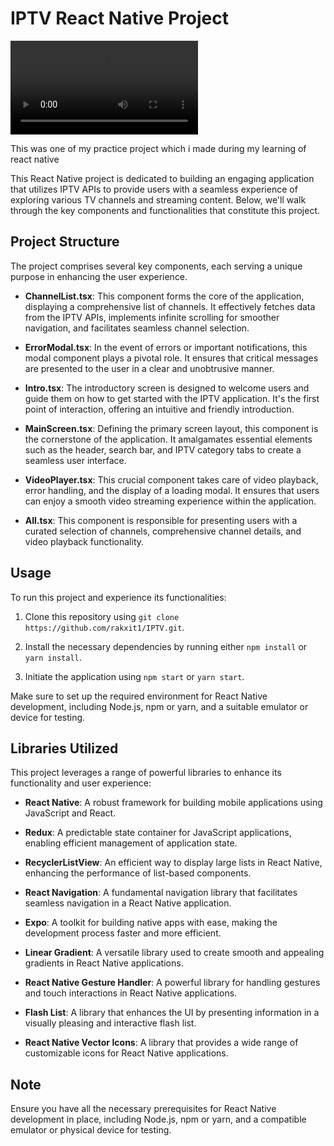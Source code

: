 # IPTV React Native Project

![IPTV demo](/media/IPTV_demo.mp4)

This was one of my practice project which i made during my learning of react native

This React Native project is dedicated to building an engaging application that utilizes IPTV APIs to provide users with a seamless experience of exploring various TV channels and streaming content. Below, we'll walk through the key components and functionalities that constitute this project.

## Project Structure

The project comprises several key components, each serving a unique purpose in enhancing the user experience.

- **ChannelList.tsx**: This component forms the core of the application, displaying a comprehensive list of channels. It effectively fetches data from the IPTV APIs, implements infinite scrolling for smoother navigation, and facilitates seamless channel selection.

- **ErrorModal.tsx**: In the event of errors or important notifications, this modal component plays a pivotal role. It ensures that critical messages are presented to the user in a clear and unobtrusive manner.

- **Intro.tsx**: The introductory screen is designed to welcome users and guide them on how to get started with the IPTV application. It's the first point of interaction, offering an intuitive and friendly introduction.

- **MainScreen.tsx**: Defining the primary screen layout, this component is the cornerstone of the application. It amalgamates essential elements such as the header, search bar, and IPTV category tabs to create a seamless user interface.

- **VideoPlayer.tsx**: This crucial component takes care of video playback, error handling, and the display of a loading modal. It ensures that users can enjoy a smooth video streaming experience within the application.

- **All.tsx**: This component is responsible for presenting users with a curated selection of channels, comprehensive channel details, and video playback functionality.

## Usage

To run this project and experience its functionalities:

1. Clone this repository using `git clone https://github.com/rakxit1/IPTV.git`.

2. Install the necessary dependencies by running either `npm install` or `yarn install`.

3. Initiate the application using `npm start` or `yarn start`.

Make sure to set up the required environment for React Native development, including Node.js, npm or yarn, and a suitable emulator or device for testing.

## Libraries Utilized

This project leverages a range of powerful libraries to enhance its functionality and user experience:

- **React Native**: A robust framework for building mobile applications using JavaScript and React.

- **Redux**: A predictable state container for JavaScript applications, enabling efficient management of application state.

- **RecyclerListView**: An efficient way to display large lists in React Native, enhancing the performance of list-based components.

- **React Navigation**: A fundamental navigation library that facilitates seamless navigation in a React Native application.

- **Expo**: A toolkit for building native apps with ease, making the development process faster and more efficient.

- **Linear Gradient**: A versatile library used to create smooth and appealing gradients in React Native applications.

- **React Native Gesture Handler**: A powerful library for handling gestures and touch interactions in React Native applications.

- **Flash List**: A library that enhances the UI by presenting information in a visually pleasing and interactive flash list.

- **React Native Vector Icons**: A library that provides a wide range of customizable icons for React Native applications.

## Note

Ensure you have all the necessary prerequisites for React Native development in place, including Node.js, npm or yarn, and a compatible emulator or physical device for testing.
